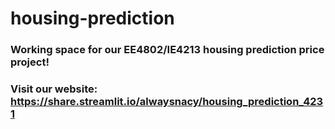 # housing-prediction

### Working space for our EE4802/IE4213 housing prediction price project!

### Visit our website: https://share.streamlit.io/alwaysnacy/housing_prediction_4231
